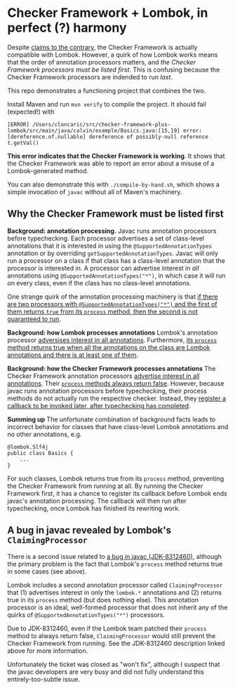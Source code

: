 # Checker Framework + Lombok, in perfect (?) harmony

Despite [claims to the contrary](https://github.com/typetools/checker-framework/issues/3387),
the Checker Framework is actually compatible with Lombok.  However, a quirk of
how Lombok works means that the order of annotation processors matters, and
_the Checker Framework processors must be listed first_.  This is confusing
because the Checker Framework processors are indended to run _last_.

This repo demonstrates a functioning project that combines the two.

Install Maven and run `mvn verify` to compile the project.  It should fail
(expected!) with

    [ERROR] /Users/cloncaric/src/checker-framework-plus-lombok/src/main/java/calvin/example/Basics.java:[15,19] error: [dereference.of.nullable] dereference of possibly-null reference t.getVal()

**This error indicates that the Checker Framework is working**.  It shows that
the Checker Framework was able to report an error about a misuse of a
Lombok-generated method.

You can also demonstrate this with `./compile-by-hand.sh`, which shows a simple
invocation of `javac` without all of Maven's machinery.

## Why the Checker Framework must be listed first

**Background: annotation processing.**
Javac runs annotation processors before typechecking.  Each processor
advertises a set of class-level annotations that it is interested in using the
`@SupportedAnnotationTypes` annotation or by overriding
`getSupportedAnnotationTypes`.  Javac will only run a processor on a class if
that class has a class-level annotation that the processor is interested in.  A
processor can advertise interest in _all_ annotations using
`@SupportedAnnotationTypes("*")`, in which case it will run on every class,
even if the class has no class-level annotations.

One strange quirk of the annotation processing machinery is that [if there are
two processors with `@SupportedAnnotationTypes("*")` and the first of them
returns `true` from its `process` method, then the second is not guaranteed to
run](https://bugs.openjdk.org/browse/JDK-8312460?focusedCommentId=14597634&page=com.atlassian.jira.plugin.system.issuetabpanels%3Acomment-tabpanel#comment-14597634).

**Background: how Lombok processes annotations**
Lombok's annotation processor [adversises interest in all annotations](https://github.com/projectlombok/lombok/blob/000ce6d19a3d4a7d8c88ffa51e47ffda2a3b2c79/src/core/lombok/core/AnnotationProcessor.java#L52).
Furthermore, [its `process` method returns true when all the annotations on the
class are Lombok annotations and there is at least one of them](https://github.com/projectlombok/lombok/blob/000ce6d19a3d4a7d8c88ffa51e47ffda2a3b2c79/src/core/lombok/core/AnnotationProcessor.java#L257C32-L257C32).

**Background: how the Checker Framework processes annotations**
The Checker Framework annotation processors [advertise interest in all
annotations](https://github.com/typetools/checker-framework/blob/f2a190b914ab369037a156b630c55d4bed26a64f/framework/src/main/java/org/checkerframework/framework/source/SourceChecker.java#L1938).
Their [`process` methods always return false](https://github.com/typetools/checker-framework/blob/f2a190b914ab369037a156b630c55d4bed26a64f/javacutil/src/main/java/org/checkerframework/javacutil/AbstractTypeProcessor.java#L114).
However, because javac runs annotation processors before typechecking, their
process methods do not actually run the respective checker.  Instead, they
[register a callback to be invoked later, after typechecking has completed](https://github.com/typetools/checker-framework/blob/f2a190b914ab369037a156b630c55d4bed26a64f/javacutil/src/main/java/org/checkerframework/javacutil/AbstractTypeProcessor.java#L96).

**Summing up**
The unfortunate combination of background facts leads to incorrect behavior for
classes that have class-level Lombok annotations and no other annotations, e.g.
```
@lombok.Slf4j
public class Basics {
    ...
}
```
For such classes, Lombok returns true from its `process` method, preventing the
Checker Framework from running at all.  By running the Checker Framework first,
it has a chance to register its callback before Lombok ends javac's annotation
processing.  The callback will then run after typechecking, once Lombok has
finished its rewriting work.

## A bug in javac revealed by Lombok's `ClaimingProcessor`

There is a second issue related to [a bug in javac (JDK-8312460)](https://bugs.openjdk.org/browse/JDK-8312460),
although the primary problem is the fact that Lombok's `process` method returns
true in some cases (see above).

Lombok includes a second annotation processor called `ClaimingProcessor` that
(1) advertises interest in only the `lombok.*` annotations and (2) returns true
in its `process` method (but does nothing else).  This annotation processor is
an ideal, well-formed processor that does not inherit any of the quirks of
`@SupportedAnnotationTypes("*")` processors.

Due to JDK-8312460, even if the Lombok team patched their `process` method to
always return false, `ClaimingProcessor` would still prevent the Checker
Framework from running.  See the JDK-8312460 description linked above for more
information.

Unfortunately the ticket was closed as "won't fix", although I suspect that the
javac developers are very busy and did not fully understand this
entirely-too-subtle issue.
